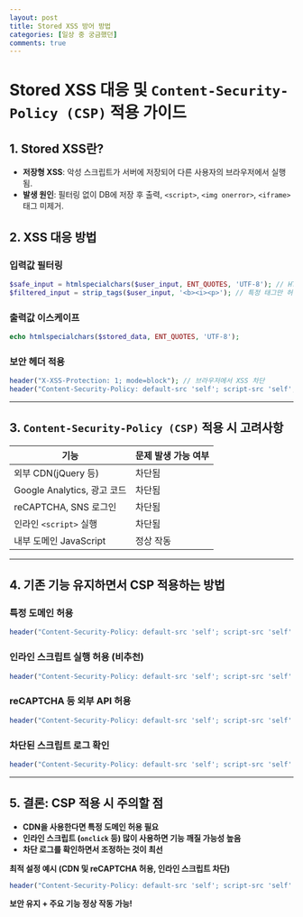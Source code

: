 ```yaml
---
layout: post
title: Stored XSS 방어 방법
categories: [일상 중 궁금했던]
comments: true
---
```


# Stored XSS 대응 및 `Content-Security-Policy (CSP)` 적용 가이드

## 1. Stored XSS란?
- **저장형 XSS**: 악성 스크립트가 서버에 저장되어 다른 사용자의 브라우저에서 실행됨.
- **발생 원인**: 필터링 없이 DB에 저장 후 출력, `<script>`, `<img onerror>`, `<iframe>` 태그 미제거.

## 2. XSS 대응 방법
### 입력값 필터링
```php
$safe_input = htmlspecialchars($user_input, ENT_QUOTES, 'UTF-8'); // HTML 이스케이프
$filtered_input = strip_tags($user_input, '<b><i><p>'); // 특정 태그만 허용
```

### 출력값 이스케이프
```php
echo htmlspecialchars($stored_data, ENT_QUOTES, 'UTF-8');
```

### 보안 헤더 적용
```php
header("X-XSS-Protection: 1; mode=block"); // 브라우저에서 XSS 차단
header("Content-Security-Policy: default-src 'self'; script-src 'self';"); // 외부 스크립트 차단
```

---

## 3. `Content-Security-Policy (CSP)` 적용 시 고려사항
| 기능 | 문제 발생 가능 여부 |
|------|----------------|
| 외부 CDN(jQuery 등) | 차단됨 |
| Google Analytics, 광고 코드 | 차단됨 |
| reCAPTCHA, SNS 로그인 | 차단됨 |
| 인라인 `<script>` 실행 | 차단됨 |
| 내부 도메인 JavaScript | 정상 작동 |

---

## 4. 기존 기능 유지하면서 CSP 적용하는 방법
### 특정 도메인 허용
```php
header("Content-Security-Policy: default-src 'self'; script-src 'self' https://code.jquery.com https://www.google-analytics.com;");
```
### 인라인 스크립트 실행 허용 (비추천)
```php
header("Content-Security-Policy: default-src 'self'; script-src 'self' 'unsafe-inline';");
```
### reCAPTCHA 등 외부 API 허용
```php
header("Content-Security-Policy: default-src 'self'; script-src 'self' https://www.google.com https://www.gstatic.com;");
```
### 차단된 스크립트 로그 확인
```php
header("Content-Security-Policy: default-src 'self'; script-src 'self' 'unsafe-inline'; report-uri /csp-report-endpoint;");
```

---

## 5. 결론: CSP 적용 시 주의할 점
- **CDN을 사용한다면 특정 도메인 허용 필요**
- **인라인 스크립트 (`onclick` 등) 많이 사용하면 기능 깨질 가능성 높음**
- **차단 로그를 확인하면서 조정하는 것이 최선**

**최적 설정 예시 (CDN 및 reCAPTCHA 허용, 인라인 스크립트 차단)**
```php
header("Content-Security-Policy: default-src 'self'; script-src 'self' https://code.jquery.com https://www.google.com https://www.gstatic.com;");
```
**보안 유지 + 주요 기능 정상 작동 가능!**































